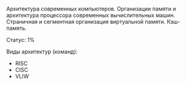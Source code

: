 Архитектура современных компьютеров. Организации памяти и
архитектура процессора современных вычислительных машин. Страничная и сегментная организация виртуальной памяти. Кэш-память.

Статус: 1%

Виды архитектур (команд):
- RISC
- CISC
- VLIW


